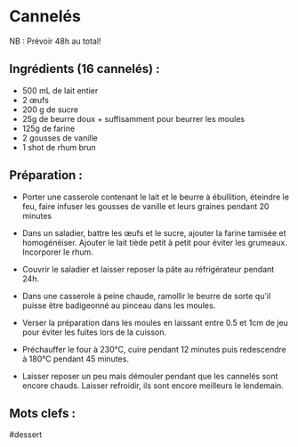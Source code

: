 Cannelés
========

NB : Prévoir 48h au total!

Ingrédients (16 cannelés) :
---------------------------

- 500 mL de lait entier
- 2 œufs
- 200 g de sucre
- 25g de beurre doux + suffisamment pour beurrer les moules
- 125g de farine
- 2 gousses de vanille
- 1 shot de rhum brun

Préparation :
-------------

* Porter une casserole contenant le lait et le beurre à ébullition,
  éteindre le feu, faire infuser les gousses de vanille et leurs graines
  pendant 20 minutes

* Dans un saladier, battre les œufs et le sucre, ajouter la farine
  tamisée et homogénéiser. Ajouter le lait tiède petit à petit pour
  éviter les grumeaux. Incorporer le rhum.

* Couvrir le saladier et laisser reposer la pâte au réfrigérateur pendant 24h.

* Dans une casserole à peine chaude, ramollir le beurre de sorte qu'il
  puisse être badigeonné au pinceau dans les moules.

* Verser la préparation dans les moules en laissant entre 0.5 et 1cm
  de jeu pour éviter les fuites lors de la cuisson.

* Préchauffer le four à 230°C, cuire pendant 12 minutes puis redescendre
  à 180°C pendant 45 minutes.

* Laisser reposer un peu mais démouler pendant que les cannelés sont
  encore chauds. Laisser refroidir, ils sont encore meilleurs le lendemain.

Mots clefs :
----------------

#dessert

